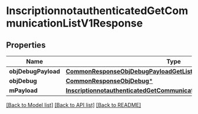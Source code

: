 # InscriptionnotauthenticatedGetCommunicationListV1Response

## Properties
Name | Type | Description | Notes
------------ | ------------- | ------------- | -------------
**objDebugPayload** | [**CommonResponseObjDebugPayloadGetList***](CommonResponseObjDebugPayloadGetList.md) |  | 
**objDebug** | [**CommonResponseObjDebug***](CommonResponseObjDebug.md) |  | [optional] 
**mPayload** | [**InscriptionnotauthenticatedGetCommunicationListV1ResponseMPayload***](InscriptionnotauthenticatedGetCommunicationListV1ResponseMPayload.md) |  | 

[[Back to Model list]](../README.md#documentation-for-models) [[Back to API list]](../README.md#documentation-for-api-endpoints) [[Back to README]](../README.md)


